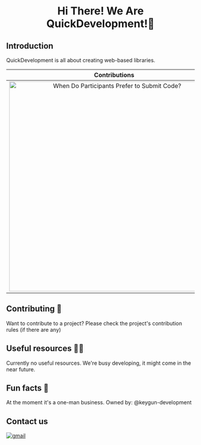 <h1 align="center">Hi There! We Are QuickDevelopment!👋</h1>

## Introduction

QuickDevelopment is all about creating web-based libraries.

| Contributions                                                                                                                                                                                                                                                                                                                                                                                                                                                                                                                                                                                                                                                                                                                                                 |
|---------------------------------------------------------------------------------------------------------------------------------------------------------------------------------------------------------------------------------------------------------------------------------------------------------------------------------------------------------------------------------------------------------------------------------------------------------------------------------------------------------------------------------------------------------------------------------------------------------------------------------------------------------------------------------------------------------------------------------------------------------------|
| <a href="https://next.ossinsight.io/widgets/official/analyze-org-commits-time-distribution?owner_id=153869742&period=past_28_days&zone=0" target="_blank" style="display: block" align="center"><picture><source media="(prefers-color-scheme: dark)" srcset="https://next.ossinsight.io/widgets/official/analyze-org-commits-time-distribution/thumbnail.png?owner_id=153869742&period=past_28_days&zone=0&image_size=3x6&color_scheme=dark" width="561" height="auto"><img alt="When Do Participants Prefer to Submit Code?" src="https://next.ossinsight.io/widgets/official/analyze-org-commits-time-distribution/thumbnail.png?owner_id=153869742&period=past_28_days&zone=0&image_size=3x6&color_scheme=light" width="561" height="auto"></picture></a> |


## Contributing 🌈
Want to contribute to a project?
Please check the project's contribution rules (if there are any)

## Useful resources 👩‍💻
Currently no useful resources.
We're busy developing, it might come in the near future.

## Fun facts 🍿
At the moment it's a one-man business.
Owned by: @keygun-development

## Contact us
<a href="mailto:keaganmulder1@gmail.com" target="_blank">
<img src=https://img.shields.io/badge/gmail-%2300acee.svg?color=EA4335&style=for-the-badge&logo=gmail&logoColor=white alt=gmail style="margin-bottom: 5px;" />